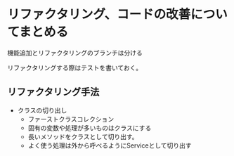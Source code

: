 # リファクタリング、コードの改善についてまとめる

機能追加とリファクタリングのブランチは分ける

リファクタリングする際はテストを書いておく。


## リファクタリング手法
* クラスの切り出し
    * ファーストクラスコレクション
    * 固有の変数や処理が多いものはクラスにする
    * 長いメソッドをクラスとして切り出す。
    * よく使う処理は外から呼べるようにServiceとして切り出す
